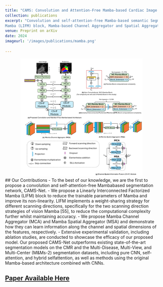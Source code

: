 ```yaml
---
title: "CAMS: Convolution and Attention-Free Mamba-based Cardiac Image Segmentation"
collection: publications
excerpt: "Convolution and self-attention-free Mamba-based semantic Segmentation Network named CAMS-Net, Linearly Interconnected Factorized
Mamba (LIFM) block, Mamba-based Channel Aggregator and Spatial Aggregator"
venue: Preprint on arXiv
date: 2024
imageurl: '/images/publications/mamba.png'

---
```

<center><img src='/images/publications/mamba.png' alt='CAMS-Net Architecture' style="width:80%;"></center>
## Our Contributions   
- To the best of our knowledge, we are the first to
propose a convolution and self-attention-free Mambabased segmentation network, CAMS-Net.
- We propose a Linearly Interconnected Factorized
Mamba (LIFM) block to reduce the trainable parameters of Mamba and improve its non-linearity. LIFM
implements a weight-sharing strategy for different
scanning directions, specifically for the two scanning
direction strategies of vision Mamba [55], to reduce
the computational complexity further whilst maintaining accuracy.
- We propose Mamba Channel Aggregator (MCA) and
Mamba Spatial Aggregator (MSA) and demonstrate
how they can learn information along the channel and
spatial dimensions of the features, respectively.
- Extensive experimental validation, including ablation
studies, are conducted to showcase the efficacy of
our proposed model. Our proposed CAMS-Net outperforms existing state-of-the-art segmentation models on the CMR and the Multi-Disease, Multi-View,
and Multi-Center (M&Ms-2) segmentation datasets, including pure CNN, self-attention, and hybrid selfattention, as well as methods using the original
Mamba-based architecture combined with CNNs.

## [Paper Available Here](https://arxiv.org/abs/2406.05786)
